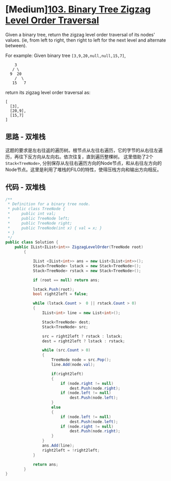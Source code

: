 # [Medium][103. Binary Tree Zigzag Level Order Traversal](https://leetcode.com/problems/binary-tree-zigzag-level-order-traversal/)

Given a binary tree, return the zigzag level order traversal of its nodes' values. (ie, from left to right, then right to left for the next level and alternate between).

For example:
Given binary tree `[3,9,20,null,null,15,7]`,

```text
    3
   / \
  9  20
    /  \
   15   7
```

return its zigzag level order traversal as:

```text
[
  [3],
  [20,9],
  [15,7]
]
```

## 思路 - 双堆栈

这题的要求是左右往返的遍历树。根节点从左往右遍历，它的字节的从右往左遍历，再往下反方向从左向右。依次往复，直到遍历整棵树。
这里借助了2个`Stack<TreeNode>`, 分别保存从左往右遍历方向的Node节点，和从右往左方向的Node节点。这里是利用了堆栈的FILO的特性，使得压栈方向和输出方向相反。

## 代码 - 双堆栈

```csharp
/**
 * Definition for a binary tree node.
 * public class TreeNode {
 *     public int val;
 *     public TreeNode left;
 *     public TreeNode right;
 *     public TreeNode(int x) { val = x; }
 * }
 */
public class Solution {
    public IList<IList<int>> ZigzagLevelOrder(TreeNode root)
        {

            IList <IList<int>> ans = new List<IList<int>>();
            Stack<TreeNode> lstack = new Stack<TreeNode>();
            Stack<TreeNode> rstack = new Stack<TreeNode>();

            if (root == null) return ans;

            lstack.Push(root);
            bool right2left = false;

            while (lstack.Count >  0 || rstack.Count > 0)
            {
                IList<int> line = new List<int>();

                Stack<TreeNode> dest;
                Stack<TreeNode> src;

                src = right2left ? rstack : lstack;
                dest = right2left ? lstack : rstack;

                while (src.Count > 0)
                {
                    TreeNode node = src.Pop();
                    line.Add(node.val);

                    if(right2left)
                    {
                        if (node.right != null)
                            dest.Push(node.right);
                        if (node.left != null)
                            dest.Push(node.left);
                    }
                    else
                    {
                        if (node.left != null)
                            dest.Push(node.left);
                        if (node.right != null)
                            dest.Push(node.right);
                    }
                }
                ans.Add(line);
                right2left = !right2left;
            }

            return ans;
        }
}
```

